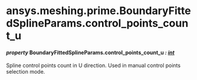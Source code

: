 <a id="ansys-meshing-prime-boundaryfittedsplineparams-control-points-count-u"></a>

# ansys.meshing.prime.BoundaryFittedSplineParams.control_points_count_u

<a id="ansys.meshing.prime.BoundaryFittedSplineParams.control_points_count_u"></a>

#### *property* BoundaryFittedSplineParams.control_points_count_u *: [int](https://docs.python.org/3.11/library/functions.html#int)*

Spline control points count in U direction. Used in manual control points selection mode.

<!-- !! processed by numpydoc !! -->
